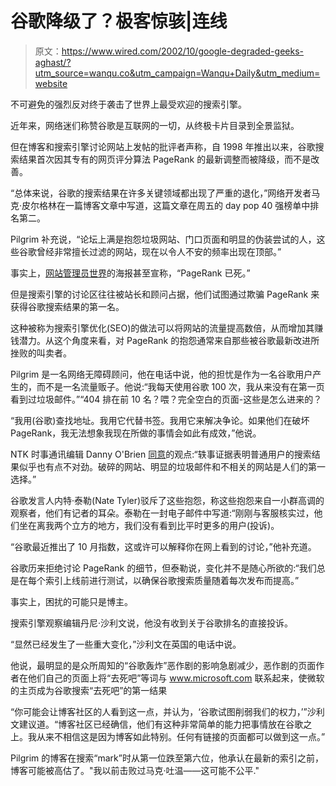 # 谷歌降级了？极客惊骇|连线

> 原文：<https://www.wired.com/2002/10/google-degraded-geeks-aghast/?utm_source=wanqu.co&utm_campaign=Wanqu+Daily&utm_medium=website>

不可避免的强烈反对终于袭击了世界上最受欢迎的搜索引擎。

近年来，网络迷们称赞谷歌是互联网的一切，从终极卡片目录到全景监狱。

但在博客和搜索引擎讨论网站上发帖的批评者声称，自 1998 年推出以来，谷歌搜索结果首次因其专有的网页评分算法 PageRank 的最新调整而被降级，而不是改善。

“总体来说，谷歌的搜索结果在许多关键领域都出现了严重的退化，”网络开发者马克·皮尔格林在一篇博客文章中写道，这篇文章在周五的 day pop 40 强榜单中排名第二。

Pilgrim 补充说，“论坛上满是抱怨垃圾网站、门口页面和明显的伪装尝试的人，这些谷歌曾经非常擅长过滤的网站，现在以令人不安的频率出现在顶部。”

事实上，[网站管理员世界](http://www.webmasterworld.com/forum3/5646.htm)的海报甚至宣称，“PageRank 已死。”

但是搜索引擎的讨论区往往被站长和顾问占据，他们试图通过欺骗 PageRank 来获得谷歌搜索结果的第一名。

这种被称为搜索引擎优化(SEO)的做法可以将网站的流量提高数倍，从而增加其赚钱潜力。从这个角度来看，对 PageRank 的抱怨通常来自那些被谷歌最新改进所挫败的叫卖者。

Pilgrim 是一名网络无障碍顾问，他在电话中说，他的担忧是作为一名谷歌用户产生的，而不是一名流量贩子。他说:“我每天使用谷歌 100 次，我从来没有在第一页看到过垃圾邮件。”“404 排在前 10 名？喂？完全空白的页面-这些是怎么进来的？

“我用(谷歌)查找地址。我用它代替书签。我用它来解决争论。如果他们在破坏 PageRank，我无法想象我现在所做的事情会如此有成效，”他说。

NTK 时事通讯编辑 Danny O'Brien [同意](http://www.ntk.net/2002/10/04/)的观点:“轶事证据表明普通用户的搜索结果似乎也有点不对劲。破碎的网站、明显的垃圾邮件和不相关的网站是人们的第一选择。”

谷歌发言人内特·泰勒(Nate Tyler)驳斥了这些抱怨，称这些抱怨来自一小群高调的观察者，他们有记者的耳朵。泰勒在一封电子邮件中写道:“刚刚与客服核实过，他们坐在离我两个立方的地方，我们没有看到比平时更多的用户(投诉)。

“谷歌最近推出了 10 月指数，这或许可以解释你在网上看到的讨论，”他补充道。

谷歌历来拒绝讨论 PageRank 的细节，但泰勒说，变化并不是随心所欲的:“我们总是在每个索引上线前进行测试，以确保谷歌搜索质量随着每次发布而提高。”

事实上，困扰的可能只是博主。

搜索引擎观察编辑丹尼·沙利文说，他没有收到关于谷歌排名的直接投诉。

“显然已经发生了一些重大变化，”沙利文在英国的电话中说。

他说，最明显的是众所周知的“谷歌轰炸”恶作剧的影响急剧减少，恶作剧的页面作者在他们自己的页面上将“去死吧”等词与 www.microsoft.com 联系起来，使微软的主页成为谷歌搜索“去死吧”的第一结果

“你可能会让博客社区的人看到这一点，并认为，‘谷歌试图削弱我们的权力，’”沙利文建议道。“博客社区已经确信，他们有这种非常简单的能力把事情放在谷歌之上。我从来不相信这是因为博客如此特别。任何有链接的页面都可以做到这一点。”

Pilgrim 的博客在搜索“mark”时从第一位跌至第六位，他承认在最新的索引之前，博客可能被高估了。"我以前击败过马克·吐温——这可能不公平."